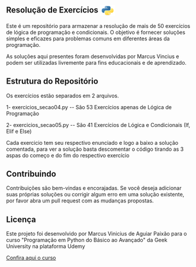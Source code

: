 ## Resolução de Exercícios <img align="center" alt="Vini-Python" height="30" width="40" src="https://raw.githubusercontent.com/devicons/devicon/master/icons/python/python-original.svg">
Este é um repositório para armazenar a resolução de mais de 50 exercícios de lógica de programação e condicionais. O objetivo é fornecer soluções simples e eficazes para problemas comuns em diferentes áreas da programação.

As soluções aqui presentes foram desenvolvidas por Marcus Vincius e podem ser utilizadas livremente para fins educacionais e de aprendizado.

## Estrutura do Repositório
Os exercícios estão separados em 2 arquivos.

1- exercicios_secao04.py -- São 53 Exercícios apenas de Lógica de Programação

2- exercicios_secao05.py -- São 41 Exercícios de Lógica e Condicionais (If, Elif e Else)

Cada exercicio tem seu respectivo enunciado e logo a baixo a solução comentada, para ver a solução basta descomentar o código tirando as 3 aspas do começo e do fim do respectivo exercício

## Contribuindo
Contribuições são bem-vindas e encorajadas. Se você deseja adicionar suas próprias soluções ou corrigir algum erro em uma solução existente, por favor abra um pull request com as mudanças propostas.

## Licença
Este projeto foi desenvolvido por Marcus Vinicius de Aguiar Paixão para o curso "Programação em Python do Básico ao Avançado" da Geek University na plataforma Udemy

<a href="https://www.udemy.com/course/curso-de-programacao-em-python-do-basico-ao-avancado/?src=sac&kw=Programa%C3%A7%C3%A3o+em+Python+do+b%C3%A1sico+ao">Confira aqui o curso</a>
